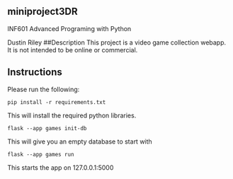 ## miniproject3DR
INF601 Advanced Programing with Python

Dustin Riley
##Description
This project is a video game collection webapp. It is not intended to be online or commercial.

## Instructions
Please run the following:
```
pip install -r requirements.txt
```
This will install the required python libraries.

```
flask --app games init-db
```
This will give you an empty database to start with

```
flask --app games run
```
This starts the app on 127.0.0.1:5000